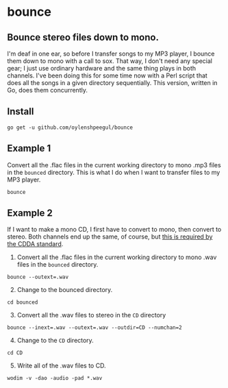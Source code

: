 
# bounce

## Bounce stereo files down to mono.

I'm deaf in one ear, so before I transfer songs to my MP3 player, I
bounce them down to mono with a call to sox. That way, I don't need
any special gear; I just use ordinary hardware and the same thing
plays in both channels. I've been doing this for some time now with a
Perl script that does all the songs in a given directory
sequentially. This version, written in Go, does them concurrently.

## Install
```
go get -u github.com/oylenshpeegul/bounce
```

## Example 1

Convert all the .flac files in the current working directory to mono
.mp3 files in the `bounced` directory. This is what I do when I want
to transfer files to my MP3 player.

```
bounce
```

## Example 2

If I want to make a mono CD, I first have to convert to mono, then convert to stereo. Both channels end up the same, of course, but [this is required by the CDDA standard](https://en.wikipedia.org/wiki/Compact_Disc_Digital_Audio).

1. Convert all the .flac files in the current working directory to mono
.wav files in the `bounced` directory.
```
bounce --outext=.wav
```
2. Change to the bounced directory.
```
cd bounced
```
3. Convert all the .wav files to stereo in the `CD` directory
```
bounce --inext=.wav --outext=.wav --outdir=CD --numchan=2
```
4. Change to the `CD` directory.
```
cd CD
```
5. Write all of the .wav files to CD.
```
wodim -v -dao -audio -pad *.wav
```
